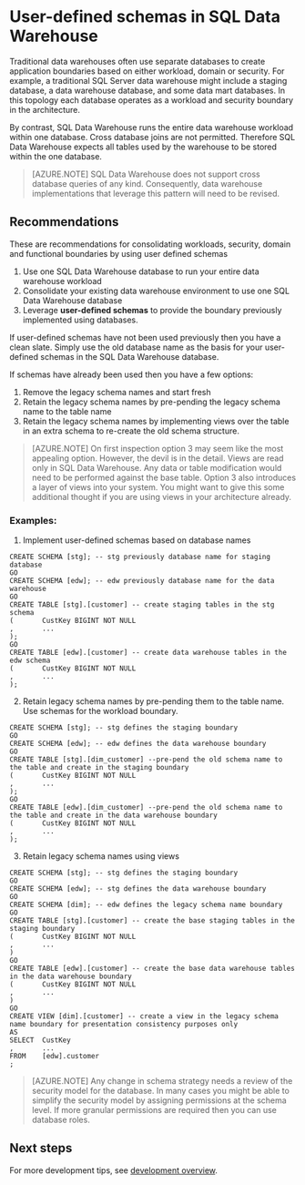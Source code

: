 <properties
   pageTitle="User-defined schemas in SQL Data Warehouse | Microsoft Azure"
   description="Tips for using Transact-SQL schemas in Azure SQL Data Warehouse for developing solutions."
   services="sql-data-warehouse"
   documentationCenter="NA"
   authors="jrowlandjones"
   manager="barbkess"
   editor=""/>

<tags
   ms.service="sql-data-warehouse"
   ms.devlang="NA"
   ms.topic="article"
   ms.tgt_pltfrm="NA"
   ms.workload="data-services"
   ms.date="09/22/2015"
   ms.author="JRJ@BigBangData.co.uk;barbkess"/>

# User-defined schemas in SQL Data Warehouse

Traditional data warehouses often use separate databases to create application boundaries based on either workload, domain or security. For example, a traditional SQL Server data warehouse might include a staging database, a data warehouse database, and some data mart databases. In this topology each database operates as a workload and security boundary in the architecture.

By contrast, SQL Data Warehouse runs the entire data warehouse workload within one database. Cross database joins are not permitted. Therefore SQL Data Warehouse expects all tables used by the warehouse to be stored within the one database.

> [AZURE.NOTE] SQL Data Warehouse does not support cross database queries of any kind. Consequently, data warehouse implementations that leverage this pattern will need to be revised.

## Recommendations 

These are recommendations for consolidating workloads, security, domain and functional boundaries by using user defined schemas

1. Use one SQL Data Warehouse database to run your entire data warehouse workload
2. Consolidate your existing data warehouse environment to use one SQL Data Warehouse database
3. Leverage **user-defined schemas** to provide the boundary previously implemented using databases.

If user-defined schemas have not been used previously then you have a clean slate. Simply use the old database name as the basis for your user-defined schemas in the SQL Data Warehouse database.

If schemas have already been used then you have a few options:

1. Remove the legacy schema names and start fresh
2. Retain the legacy schema names by pre-pending the legacy schema name to the table name
3. Retain the legacy schema names by implementing views over the table in an extra schema to re-create the old schema structure.

> [AZURE.NOTE] On first inspection option 3 may seem like the most appealing option. However, the devil is in the detail. Views are read only in SQL Data Warehouse. Any data or table modification would need to be performed against the base table. Option 3 also introduces a layer of views into your system. You might want to give this some additional thought if you are using views in your architecture already.


### Examples:

1. Implement user-defined schemas based on database names

```
CREATE SCHEMA [stg]; -- stg previously database name for staging database
GO
CREATE SCHEMA [edw]; -- edw previously database name for the data warehouse
GO
CREATE TABLE [stg].[customer] -- create staging tables in the stg schema
(       CustKey BIGINT NOT NULL
,       ...
);
GO
CREATE TABLE [edw].[customer] -- create data warehouse tables in the edw schema
(       CustKey BIGINT NOT NULL
,       ...
);
```

2. Retain legacy schema names by pre-pending them to the table name. Use schemas for the workload boundary.

```
CREATE SCHEMA [stg]; -- stg defines the staging boundary
GO
CREATE SCHEMA [edw]; -- edw defines the data warehouse boundary
GO
CREATE TABLE [stg].[dim_customer] --pre-pend the old schema name to the table and create in the staging boundary
(       CustKey BIGINT NOT NULL
,       ...
);
GO
CREATE TABLE [edw].[dim_customer] --pre-pend the old schema name to the table and create in the data warehouse boundary
(       CustKey BIGINT NOT NULL
,       ...
);
```

3. Retain legacy schema names using views

```
CREATE SCHEMA [stg]; -- stg defines the staging boundary
GO
CREATE SCHEMA [edw]; -- stg defines the data warehouse boundary
GO
CREATE SCHEMA [dim]; -- edw defines the legacy schema name boundary
GO
CREATE TABLE [stg].[customer] -- create the base staging tables in the staging boundary
(       CustKey	BIGINT NOT NULL
,       ...
)
GO
CREATE TABLE [edw].[customer] -- create the base data warehouse tables in the data warehouse boundary
(       CustKey	BIGINT NOT NULL
,       ...
)
GO
CREATE VIEW [dim].[customer] -- create a view in the legacy schema name boundary for presentation consistency purposes only
AS
SELECT  CustKey
,       ...
FROM	[edw].customer
;
```

> [AZURE.NOTE] Any change in schema strategy needs a review of the security model for the database. In many cases you might be able to simplify the security model by assigning permissions at the schema level. If more granular permissions are required then you can use database roles.

## Next steps
For more development tips, see [development overview][].

<!--Image references-->

<!--Article references-->
[development overview]: sql-data-warehouse-overview-develop.md

<!--MSDN references-->

<!--Other Web references-->
